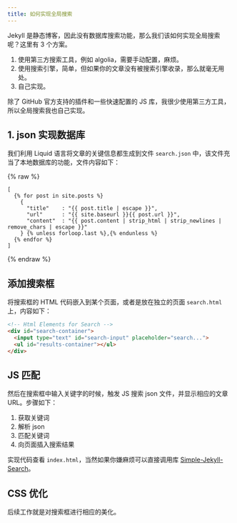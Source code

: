 ```yaml
---
title: 如何实现全局搜索
---
```


Jekyll 是静态博客，因此没有数据库搜索功能，那么我们该如何实现全局搜索呢？这里有 3 个方案。

1. 使用第三方搜索工具，例如 algolia，需要手动配置，麻烦。
2. 使用搜索引擎，简单，但如果你的文章没有被搜索引擎收录，那么就毫无用处。
3. 自己实现。

除了 GitHub 官方支持的插件和一些快速配置的 JS 库，我很少使用第三方工具，所以全局搜索我也自己实现。

## 1. json 实现数据库

我们利用 Liquid 语言将文章的关键信息都生成到文件 `search.json` 中，该文件充当了本地数据库的功能，文件内容如下：

{% raw %}
```
[
  {% for post in site.posts %}
    {
      "title"    : "{{ post.title | escape }}",
      "url"      : "{{ site.baseurl }}{{ post.url }}",
      "content"  : "{{ post.content | strip_html | strip_newlines | remove_chars | escape }}"
    } {% unless forloop.last %},{% endunless %}
  {% endfor %}
]
```
{% endraw %}

## 添加搜索框

将搜索框的 HTML 代码嵌入到某个页面，或者是放在独立的页面 `search.html` 上，内容如下：

```html
<!-- Html Elements for Search -->
<div id="search-container">
  <input type="text" id="search-input" placeholder="search...">
  <ul id="results-container"></ul>
</div>
```

## JS 匹配

然后在搜索框中输入关键字的时候，触发 JS 搜索 json 文件，并显示相应的文章 URL。步骤如下：

1. 获取关键词
2. 解析 json
3. 匹配关键词
4. 向页面插入搜索结果

实现代码查看 `index.html`，当然如果你嫌麻烦可以直接调用库 [Simple-Jekyll-Search](https://github.com/christian-fei/Simple-Jekyll-Search)。

## CSS 优化

后续工作就是对搜索框进行相应的美化。